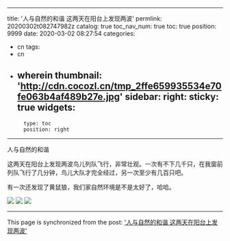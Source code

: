 
---
title: '人与自然的和谐 这两天在阳台上发现两波'
permlink: 20200302t082747982z
catalog: true
toc_nav_num: true
toc: true
position: 9999
date: 2020-03-02 08:27:54
categories:
- cn
tags:
- cn
- wherein
thumbnail: 'http://cdn.cocozl.cn/tmp_2ffe659935534e70fe063b4af489b27e.jpg'
sidebar:
    right:
        sticky: true
widgets:
    -
        type: toc
        position: right
---


人与自然的和谐

这两天在阳台上发现两波鸟儿列队飞行，非常壮观。一次有不下几千只，在我窗前列队飞行了几分钟，鸟儿大队才完全经过，另一次至少有几百只吧。

有一次还发现了黄鼠狼，我们家自然环境是不是太好了，哈哈。

<img src="http://cdn.cocozl.cn/tmp_2ffe659935534e70fe063b4af489b27e.jpg" />

<img src="http://cdn.cocozl.cn/tmp_f14cfa3f3119b78c2ce9adbc47e7ae05.jpg" />

<img src="http://cdn.cocozl.cn/tmp_cb598771d4a3d3ce0d3945a67300b17d.jpg" />

- - -

This page is synchronized from the post: ['人与自然的和谐 这两天在阳台上发现两波'](https://steemit.com/@iguazi123/20200302t082747982z)
